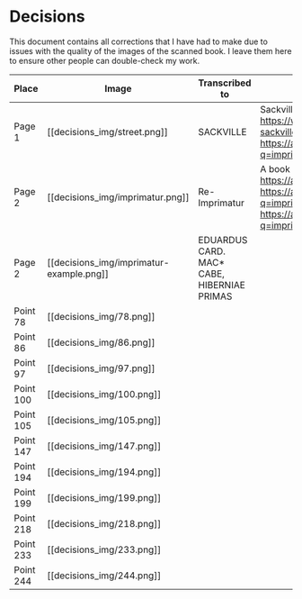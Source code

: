# Decisions

This document contains all corrections that I have had to make due to issues with the quality of the images of the scanned book. I leave them here to ensure other people can double-check my work.

| Place          | Image         | Transcribed to         | Reason |
| ------------- | ------------- | -----------------------| ------ |
| Page 1  | [[decisions_img/street.png]]  | SACKVILLE | Sackville seems to be the name of the street: https://www.jesuitarchives.ie/mcglashen-james-publisher-50-upper-sackville-street-dublin https://archive.org/details/TheLifeOfStMaryFrances/page/n9/mode/2up?q=imprimatur
| Page 2  | [[decisions_img/imprimatur.png]] | Re-Imprimatur  | A book can have two imprimatur: https://archive.org/details/TheCatholicDictionary/page/n9/mode/2up https://archive.org/details/TheLifeOfStMaryFrances/page/n9/mode/2up?q=imprimatur https://archive.org/details/TheNewRaccolta/page/n11/mode/2up?q=imprimatur| It seems that re-imprimatur is a thing|
| Page 2 | [[decisions_img/imprimatur-example.png]] | EDUARDUS CARD. MAC* CABE, HIBERNIAE PRIMAS |  |
| Point 78 | [[decisions_img/78.png]] | | |
| Point 86 | [[decisions_img/86.png]] | | |
| Point 97 | [[decisions_img/97.png]] | | |
| Point 100 | [[decisions_img/100.png]] | | |
| Point 105 | [[decisions_img/105.png]] | | |
| Point 147 | [[decisions_img/147.png]] | | |
| Point 194 | [[decisions_img/194.png]] | | |
| Point 199 | [[decisions_img/199.png]] | | |
| Point 218 | [[decisions_img/218.png]] | | |
| Point 233 | [[decisions_img/233.png]] | | |
| Point 244 | [[decisions_img/244.png]] | | |


